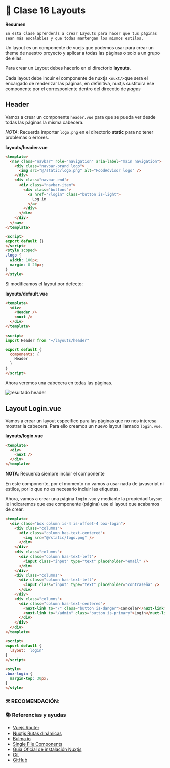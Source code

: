 # 📗 Clase 16 Layouts

**Resumen**
~~~
En esta clase aprenderás a crear Layouts para hacer que tus páginas sean más escalables y que todas mantengan los mismos estilos.
~~~

Un layout es un componente de vuejs que podemos usar para crear un theme de nuestro proyecto y aplicar a todas las páginas o solo a un grupo de ellas.

Para crear un Layout debes hacerlo en el directorio **layouts**.

Cada layout debe incuir el componente de nuxtjs `<nuxt/>`que sera el encargado de renderizar las páginas, en definitiva, nuxtjs sustituira ese componente por el corresponiente dentro del direcotio de *pages*

## Header

Vamos a crear un componente `header.vue` para que se pueda ver desde todas las páginas la misma cabecera.

*NOTA*: Recuerda importar `logo.png` en el directorio **static** para no tener problemas o errores.

**layouts/header.vue**
```html
<template>
  <nav class="navbar" role="navigation" aria-label="main navigation">
    <div class="navbar-brand logo">
      <img src="@/static/logo.png" alt="FoodAdvisor logo" />
    </div>
    <div class="navbar-end">
      <div class="navbar-item">
        <div class="buttons">
          <a href="/login" class="button is-light">
            Log in
          </a>
        </div>
      </div>
    </div>
  </nav>
</template>

<script>
export default {}
</script>
<style scoped>
.logo {
  width: 100px;
  margin: 0 20px;
}
</style>
```

Si modificamos el layout por defecto:

**layouts/default.vue**

```html
<template>
  <div>
    <Header />
    <nuxt />
  </div>
</template>

<script>
import Header from "~/layouts/header"

export default {
  components: {
    Header
  }
}
</script>
```

Ahora veremos una cabecera en todas las páginas.

![resultado header](assets/capturas/clase16/resultado.png)


## Layout Login.vue 


Vamos a crear un layout especifico para las páginas que no nos interesa mostrar la cabecera. Para ello creamos un nuevo layout llamado `login.vue`.

**layouts/login.vue**

```html
<template>
  <div>
    <nuxt />
  </div>
</template>
```
**NOTA**: Recuerda siempre incluir el componente <nuxt/>

En este componente, por el momento no vamos a usar nada de javascript ni estilos, por lo que no es necesario incluir las etiquetas.

Ahora, vamos a crear una página `login.vue` y mediante la propiedad `layout` le indicaremos que ese componente (página) use el layout que acabamos de crear.

```html
<template>
  <div class="box column is-4 is-offset-4 box-login">
    <div class="columns">
      <div class="column has-text-centered">
        <img src="@/static/logo.png" />
      </div>
    </div>
    <div class="columns">
      <div class="column has-text-left">
        <input class="input" type="text" placeholder="email" />
      </div>
    </div>
    <div class="columns">
      <div class="column has-text-left">
        <input class="input" type="text" placeholder="contraseña" />
      </div>
    </div>
    <div class="columns">
      <div class="column has-text-centered">
        <nuxt-link to="/" class="button is-danger">Cancelar</nuxt-link>
        <nuxt-link to="/admin" class="button is-primary">Login</nuxt-link>
      </div>
    </div>
  </div>
</template>

<script>
export default {
  layout: 'login'
}
</script>

<style>
.box-login {
  margin-top: 30px;
}
</style>
```


### ⚒️ RECOMENDACIÓN:

### 📚 Referencias y ayudas

- [Vuejs Router](https://router.vuejs.org/guide/essentials/dynamic-matching.html)
- [Nuxtjs Rutas dinámicas](https://nuxtjs.org/guide/routing/)
- [Bulma io](https://bulma.io/)
- [Single File Components](https://vuejs.org/v2/guide/single-file-components.html)
- [Guía Oficial de instalación Nuxtjs](https://nuxtjs.org/guide/installation)
- [Git](https://www.git-scm.com/)
- [GitHub](https://github.com/)